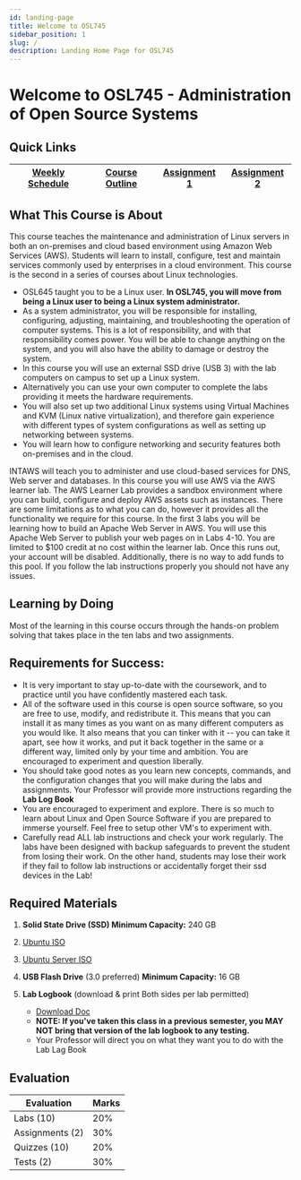 ```yaml
---
id: landing-page
title: Welcome to OSL745
sidebar_position: 1
slug: /
description: Landing Home Page for OSL745
---
```


# Welcome to OSL745 - Administration of Open Source Systems

## Quick Links

| [Weekly Schedule](./weekly-schedule.md) | [Course Outline](https://apps.senecapolytechnic.ca/ssos/findOutline.do?isLoggedIn=&subjectOrAndTitle=%5BOSL740%5D+Administration+of+Open+Source+Systems&schoolCode=0s867160) | [Assignment 1](/Assignments/assignment1.md) | [Assignment 2](/Assignments/assignment2.md) |
| --------------------------------------- | ---------------------------------------------------------------------------------------------------------------------------------------------------------------------------- | ------------------------------------------- | ------------------------------------------- |

## What This Course is About

This course teaches the maintenance and administration of Linux servers in both an on-premises and cloud based environment using Amazon Web Services (AWS). Students will learn to install, configure, test and maintain services commonly used by enterprises in a cloud environment. This course is the second in a series of courses about Linux technologies.

- OSL645 taught you to be a Linux user. **In OSL745, you will move from being a Linux user to being a Linux system administrator.**
- As a system administrator, you will be responsible for installing, configuring, adjusting, maintaining, and troubleshooting the operation of computer systems. This is a lot of responsibility, and with that responsibility comes power. You will be able to change anything on the system, and you will also have the ability to damage or destroy the system.
- In this course you will use an external SSD drive (USB 3) with the lab computers on campus to set up a Linux system.
- Alternatively you can use your own computer to complete the labs providing it meets the hardware requirements.
- You will also set up two additional Linux systems using Virtual Machines and KVM (Linux native virtualization), and therefore gain experience with different types of system configurations as well as setting up networking between systems.
- You will learn how to configure networking and security features both on-premises and in the cloud.

INTAWS will teach you to administer and use cloud-based services for DNS, Web server and databases.
In this course you will use AWS via the AWS learner lab. The AWS Learner Lab provides a sandbox environment where you can build, configure and deploy AWS assets such as instances. There are some limitations as to what you can do, however it provides all the functionality we require for this course. In the first 3 labs you will be learning how to build an Apache Web Server in AWS. You will use this Apache Web Server to publish your web pages on in Labs 4-10. You are limited to $100 credit at no cost within the learner lab. Once this runs out, your account will be disabled. Additionally, there is no way to add funds to this pool. If you follow the lab instructions properly you should not have any issues.

## Learning by Doing

Most of the learning in this course occurs through the hands-on problem solving that takes place in the ten labs and two assignments.

## Requirements for Success:

- It is very important to stay up-to-date with the coursework, and to practice until you have confidently mastered each task.
- All of the software used in this course is open source software, so you are free to use, modify, and redistribute it. This means that you can install it as many times as you want on as many different computers as you would like. It also means that you can tinker with it -- you can take it apart, see how it works, and put it back together in the same or a different way, limited only by your time and ambition. You are encouraged to experiment and question liberally.
- You should take good notes as you learn new concepts, commands, and the configuration changes that you will make during the labs and assignments. Your Professor will provide more instructions regarding the **Lab Log Book**
- You are encouraged to experiment and explore. There is so much to learn about Linux and Open Source Software if you are prepared to immerse yourself. Feel free to setup other VM's to experiment with.
- Carefully read ALL lab instructions and check your work regularly. The labs have been designed with backup safeguards to prevent the student from losing their work. On the other hand, students may lose their work if they fail to follow lab instructions or accidentally forget their ssd devices in the Lab!

## Required Materials

1. **Solid State Drive (SSD) Minimum Capacity:** 240 GB
1. [Ubuntu ISO](https://ubuntu.com/download/desktop/thank-you?version=24.04.1&architecture=amd64&lts=true)
1. [Ubuntu Server ISO](https://ubuntu.com/download/server/thank-you?version=24.04.1&architecture=amd64&lts=true)

1. **USB Flash Drive** (3.0 preferred) **Minimum Capacity:** 16 GB
1. **Lab Logbook** (download & print Both sides per lab permitted)

   - [Download Doc](/files/OSL745-Logbook-Online.docx)
   - **NOTE: If you've taken this class in a previous semester, you MAY NOT bring that version of the lab logbook to any testing.**
   - Your Professor will direct you on what they want you to do with the Lab Lag Book

## Evaluation

| **Evaluation**  | **Marks** |
| --------------- | --------- |
| Labs (10)       | 20%       |
| Assignments (2) | 30%       |
| Quizzes (10)    | 20%       |
| Tests (2)       | 30%       |

